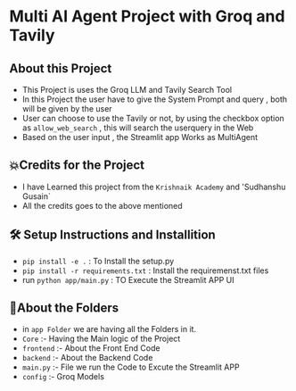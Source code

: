 # Multi AI Agent Project with Groq and Tavily
## About this Project
- This Project is uses the Groq LLM and Tavily Search Tool
- In this Project the user have to  give the System Prompt  and query , both will be given by the user
- User  can choose to use the Tavily or not, by using the checkbox option as `allow_web_search` , this will search the userquery in the Web
- Based on the user input , the Streamlit app Works as MultiAgent 

## 💥Credits for the Project
- I have Learned this project from the `Krishnaik Academy` and 'Sudhanshu Gusain`
- All the credits goes to the above mentioned 



## 🛠️ Setup Instructions and Installition
- `pip install -e .` : To Install the setup.py
- `pip install -r requirements.txt` : Install the requiremenst.txt files
- run `python app/main.py` : TO Execute the Streamlit APP UI



## 📂About the Folders
- in `app Folder` we are having all the Folders in it.
- `Core` :- Having the Main logic of the Project
- `frontend` :- About the Front End Code
- `backend` :- About the Backend Code
- `main.py` :- File we run the Code to Excute the Streamlit APP
- `config` :- Groq Models 
